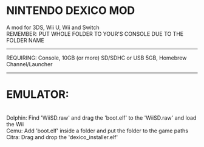   #   NINTENDO DEXICO MOD  
  A mod for 3DS, Wii U, Wii  and Switch <br>
  REMEMBER: PUT WHOLE FOLDER TO YOUR'S CONSOLE DUE TO THE FOLDER NAME
  <hr>
  REQUIRING: Console, 10GB (or more) SD/SDHC or USB 5GB, Homebrew Channel/Launcher
  <hr>
  <h1>EMULATOR:</h1> <br>
  Dolphin: Find 'WiiSD.raw' and drag the 'boot.elf' to the 'WiiSD.raw' and load the Wii <br>
  Cemu: Add 'boot.elf' inside a folder and put the folder to the game paths <br>
  Citra: Drag and drop the 'dexico_installer.elf' <br>
